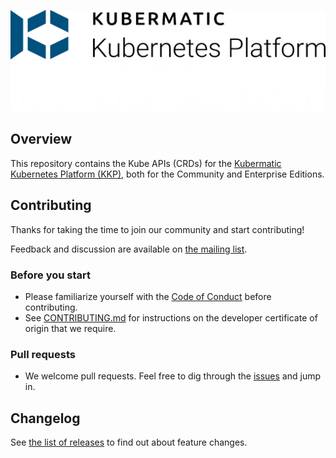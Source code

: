 <p align="center">
  <img src="https://raw.githubusercontent.com/kubermatic/kubermatic/main/docs/kkp-logo.png#gh-light-mode-only" width="700px" />
  <img src="https://raw.githubusercontent.com/kubermatic/kubermatic/main/docs/kkp-logo-dark.png#gh-dark-mode-only" width="700px" />
</p>

## Overview

This repository contains the Kube APIs (CRDs) for the  [Kubermatic Kubernetes Platform (KKP)](https://github.com/kubermatic/kubermatic), both for the Community and Enterprise Editions.

## Contributing

Thanks for taking the time to join our community and start contributing!

Feedback and discussion are available on [the mailing list][11].

### Before you start

* Please familiarize yourself with the [Code of Conduct][4] before contributing.
* See [CONTRIBUTING.md][2] for instructions on the developer certificate of origin that we require.

### Pull requests

* We welcome pull requests. Feel free to dig through the [issues][1] and jump in.

## Changelog

See [the list of releases][3] to find out about feature changes.

[1]: https://github.com/kubermatic/apis/issues
[2]: https://github.com/kubermatic/apis/blob/master/CONTRIBUTING.md
[3]: https://github.com/kubermatic/apis/releases
[4]: https://github.com/kubermatic/apis/blob/master/CODE_OF_CONDUCT.md

[11]: https://groups.google.com/forum/#!forum/kubermatic-dev
[15]: http://slack.kubermatic.io/
